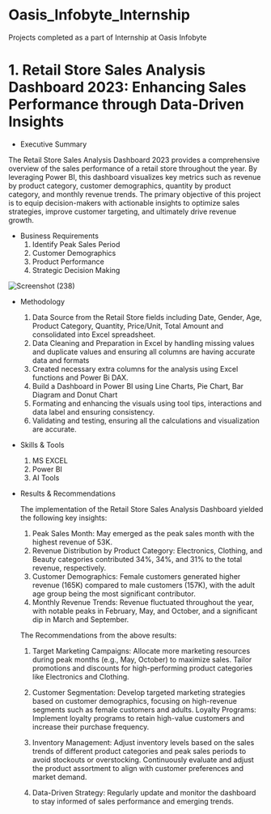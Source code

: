 # Oasis_Infobyte_Internship
Projects completed as a part of Internship at Oasis Infobyte 

# 1. Retail Store Sales Analysis Dashboard 2023: Enhancing Sales Performance through Data-Driven Insights
* Executive Summary
  
The Retail Store Sales Analysis Dashboard 2023 provides a comprehensive overview of the sales performance of a retail store throughout the year. By leveraging Power BI, this dashboard visualizes key metrics such as revenue by product category, customer demographics, quantity by product category, and monthly revenue trends. The primary objective of this project is to equip decision-makers with actionable insights to optimize sales strategies, improve customer targeting, and ultimately drive revenue growth.

* Business Requirements
  1. Identify Peak Sales Period
  2. Customer Demographics
  3. Product Performance
  4. Strategic Decision Making

![Screenshot (238)](https://github.com/user-attachments/assets/0050181a-5e87-46e8-b6c3-1c6473b0f15d)

* Methodology
  1. Data Source from the Retail Store fields including Date, Gender, Age, Product Category, Quantity, Price/Unit, Total Amount and consolidated into Excel spreadsheet.
  2. Data Cleaning and Preparation in Excel by handling missing values and duplicate values and ensuring all columns are having accurate data and formats
  3. Created necessary extra columns for the analysis using Excel functions and Power Bi DAX.
  4. Build a Dashboard in Power BI using Line Charts, Pie Chart, Bar Diagram and Donut Chart
  5. Formating and enhancing the visuals using tool tips, interactions and data label and ensuring consistency.
  6. Validating and testing, ensuring all the calculations and visualization are accurate.

 * Skills & Tools
   1. MS EXCEL
   2. Power BI
   3. AI Tools

* Results & Recommendations

  The implementation of the Retail Store Sales Analysis Dashboard yielded the following key insights:
  1. Peak Sales Month: May emerged as the peak sales month with the highest revenue of 53K.
  2. Revenue Distribution by Product Category: Electronics, Clothing, and Beauty categories contributed 34%, 34%, and 31% to the total revenue, respectively.
  3. Customer Demographics: Female customers generated higher revenue (165K) compared to male customers (157K), with the adult age group being the most significant contributor.
  4. Monthly Revenue Trends: Revenue fluctuated throughout the year, with notable peaks in February, May, and October, and a significant dip in March and September.

  The Recommendations from the above results:
  1. Target Marketing Campaigns: Allocate more marketing resources during peak months (e.g., May, October) to maximize sales. Tailor promotions and discounts for high-performing product categories like 
     Electronics and Clothing.
     
  3. Customer Segmentation: Develop targeted marketing strategies based on customer demographics, focusing on high-revenue segments such as female customers and adults. Loyalty Programs: Implement loyalty
     programs to retain high-value customers and increase their purchase frequency.
  
  4. Inventory Management: Adjust inventory levels based on the sales trends of different product categories and peak sales periods to avoid stockouts or overstocking. Continuously evaluate and adjust the product 
     assortment to align with customer preferences and market demand.

  5. Data-Driven Strategy: Regularly update and monitor the dashboard to stay informed of sales performance and emerging trends.
  

